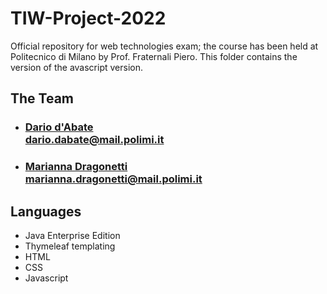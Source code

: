 # TIW-Project-2022
Official repository for web technologies exam; the course has been held at Politecnico di Milano by Prof. Fraternali Piero.
This folder contains the version of the avascript version.

## The Team
- ### [Dario d'Abate](https://github.com/DariodAbate)<br/>dario.dabate@mail.polimi.it
- ### [Marianna Dragonetti](https://github.com/Mariannadragonetti)<br/>marianna.dragonetti@mail.polimi.it

## Languages
- Java Enterprise Edition
- Thymeleaf templating
- HTML
- CSS
- Javascript
